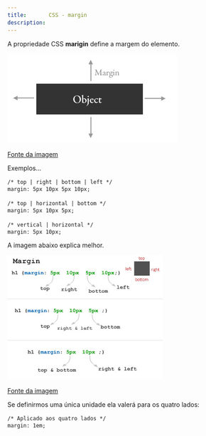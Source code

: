 ```yaml
---
title:       CSS - margin
description: 
---
```


A propriedade CSS __marigin__ define a margem do elemento.

![CSS marigin](margin-css.gif "CSS marigin" )

[Fonte da imagem](http://www.ironpaper.com/current/2009/09/css-margin-web-design-help/#.VYhtU6PSOis "link-externo")

Exemplos...


    /* top | right | bottom | left */
    margin: 5px 10px 5px 10px;

    /* top | horizontal | bottom */
    margin: 5px 10px 5px; 

    /* vertical | horizontal */
    margin: 5px 10px;


A imagem abaixo explica melhor.

![exemplos da propriedade CSS marigin](margin-css-shorthand.jpg "exemplos da propriedade CSS marigin")

[Fonte da imagem](http://www.mindfreakerstuff.com/2012/12/css3-and-css2-shorthand-guide/ "link-externo")

Se definirmos uma única unidade ela valerá para os quatro lados:

    /* Aplicado aos quatro lados */
    margin: 1em;

